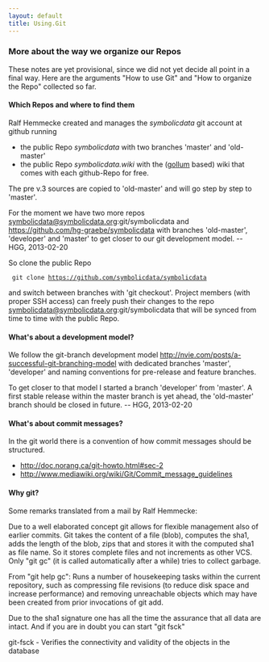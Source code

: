 ```yaml
---
layout: default
title: Using.Git
---
```


### More about the way we organize our Repos

These notes are yet provisional, since we did not yet decide all point in a final way. Here are the arguments "How to use Git" and "How to organize the Repo" collected so far.

#### Which Repos and where to find them

Ralf Hemmecke created and manages the *symbolicdata* git account at github running

-   the public Repo *symbolicdata* with two branches 'master' and 'old-master'
-   the public Repo *symbolicdata.wiki* with the ([gollum](https://github.com/github/gollum#readme) based) wiki that comes with each github-Repo for free.

The pre v.3 sources are copied to 'old-master' and will go step by step to 'master'.

  
For the moment we have two more repos symbolicdata@symbolicdata.org:git/symbolicdata and <https://github.com/hg-graebe/symbolicdata> with branches 'old-master', 'developer' and 'master' to get closer to our git development model. -- HGG, 2013-02-20

So clone the public Repo

` git clone `[`https://github.com/symbolicdata/symbolicdata`](https://github.com/symbolicdata/symbolicdata)

and switch between branches with 'git checkout'. Project members (with proper SSH access) can freely push their changes to the repo symbolicdata@symbolicdata.org:git/symbolicdata that will be synced from time to time with the public Repo.

#### What's about a development model?

We follow the git-branch development model <http://nvie.com/posts/a-successful-git-branching-model> with dedicated branches 'master', 'developer' and naming conventions for pre-release and feature branches.

  
To get closer to that model I started a branch 'developer' from 'master'. A first stable release within the master branch is yet ahead, the 'old-master' branch should be closed in future. -- HGG, 2013-02-20

#### What's about commit messages?

In the git world there is a convention of how commit messages should be structured.

-   <http://doc.norang.ca/git-howto.html#sec-2>
-   <http://www.mediawiki.org/wiki/Git/Commit_message_guidelines>

#### Why git?

Some remarks translated from a mail by Ralf Hemmecke:

Due to a well elaborated concept git allows for flexible management also of earlier commits. Git takes the content of a file (blob), computes the sha1, adds the length of the blob, zips that and stores it with the computed sha1 as file name. So it stores complete files and not increments as other VCS. Only "git gc" (it is called automatically after a while) tries to collect garbage.

  
From "git help gc": Runs a number of housekeeping tasks within the current repository, such as compressing file revisions (to reduce disk space and increase performance) and removing unreachable objects which may have been created from prior invocations of git add.

Due to the sha1 signature one has all the time the assurance that all data are intact. And if you are in doubt you can start "git fsck"

  
git-fsck - Verifies the connectivity and validity of the objects in the database


